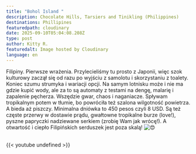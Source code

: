 ```yaml
---
title: "Bohol Island "
description: Chocolate Hills, Tarsiers and Tinikling (Philippines)
destinations: Phillipines
featuredpath: cloudinary
date: 2025-09-10T05:04:08.208Z
type: post
author: Kitty R.
featuredalt: Image hosted by Cloudinary
language: en
---
```

<!--StartFragment-->

Filipiny. Pierwsze wrażenia. Przylecieliśmy tu prosto z Japonii, więc szok kulturowy zaczął się od razu po wyjściu z samolotu i skorzystaniu z toalety. Koniec szumu strumyka i wariacji opcji. Na samym lotnisku może i nie ma gdzie kupić wody, ale za to są automaty z testami na dengę, malarię i zapalenie pęcherza. Wszędzie gwar, chaos i naganiacze. Spływam tropikalnym potem w tłumie, bo powróciła też szalona wilgotność powietrza. A bieda aż piszczy. Minimalna dniówka to 450 [](<>)pesos czyli 8 USD. Są też częste przerwy w dostawie prądu, gwałtowne tropikalne burze (love!), pyszne papryczki nadziewane serkiem (zrobię Wam jak wrócę!). A otwartość i ciepło Filipińskich serduszek jest poza skalą! ![😍](https://static.xx.fbcdn.net/images/emoji.php/v9/t2/1/16/1f60d.png)

<!--EndFragment-->



<br>{{< youtube undefined >}}</br>